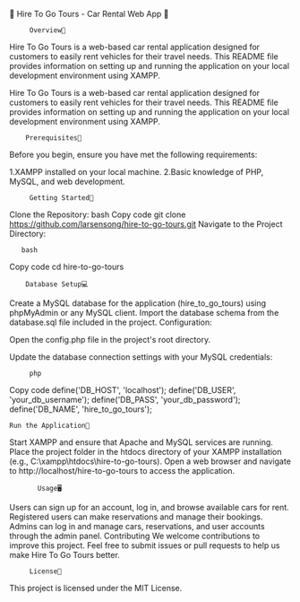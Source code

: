 🚗 Hire To Go Tours - Car Rental Web App 🚙

         Overview🔖

Hire To Go Tours is a web-based car rental application designed for customers to easily rent vehicles for their travel needs. This README file provides information on setting up and running the application on your local development environment using XAMPP.


Hire To Go Tours is a web-based car rental application designed for customers to easily rent vehicles for their travel needs. This README file provides information on setting up and running the application on your local development environment using XAMPP.

        Prerequisites🧠
Before you begin, ensure you have met the following requirements:

1.XAMPP installed on your local machine.
2.Basic knowledge of PHP, MySQL, and web development.

         Getting Started🧰
Clone the Repository:
  bash
Copy code
git clone https://github.com/larsensong/hire-to-go-tours.git
Navigate to the Project Directory:

       bash
Copy code
cd hire-to-go-tours

        Database Setup💻

Create a MySQL database for the application (hire_to_go_tours) using phpMyAdmin or any MySQL client.
Import the database schema from the database.sql file included in the project.
Configuration:

Open the config.php file in the project's root directory.

Update the database connection settings with your MySQL credentials:

         php
Copy code
define('DB_HOST', 'localhost');
define('DB_USER', 'your_db_username');
define('DB_PASS', 'your_db_password');
define('DB_NAME', 'hire_to_go_tours');

    Run the Application🏃

Start XAMPP and ensure that Apache and MySQL services are running.
Place the project folder in the htdocs directory of your XAMPP installation (e.g., C:\xampp\htdocs\hire-to-go-tours).
Open a web browser and navigate to http://localhost/hire-to-go-tours to access the application.


           Usage🖥️
Users can sign up for an account, log in, and browse available cars for rent.
Registered users can make reservations and manage their bookings.
Admins can log in and manage cars, reservations, and user accounts through the admin panel.
Contributing
We welcome contributions to improve this project. Feel free to submit issues or pull requests to help us make Hire To Go Tours better.

         License📰
This project is licensed under the MIT License.
